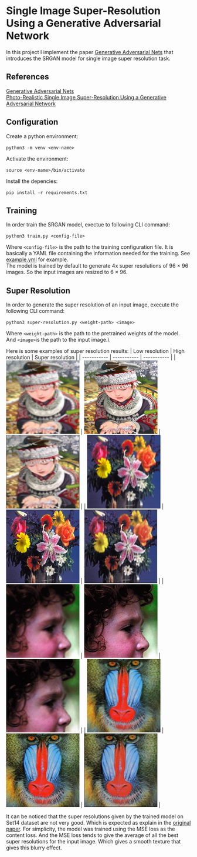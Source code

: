 # Single Image Super-Resolution Using a Generative Adversarial Network
In this project I implement the paper [Generative Adversarial Nets](https://arxiv.org/pdf/1406.2661.pdf) that introduces the SRGAN model for single image super resolution task.

## References
[Generative Adversarial Nets](https://arxiv.org/pdf/1406.2661.pdf)\
[Photo-Realistic Single Image Super-Resolution Using a Generative Adversarial Network](https://arxiv.org/pdf/1609.04802.pdf)

## Configuration
Create a python environment:
```
python3 -m venv <env-name>
```

Activate the environment:
```
source <env-name>/bin/activate
```

Install the depencies:
```
pip install -r requirements.txt
```

## Training
In order train the SRGAN model, exectue to following CLI command:
```
python3 train.py <config-file>
```
Where `<config-file>` is the path to the training configuration file. It is basically a YAML file containing the information needed for the training. See [example.yml](./config/example.yml) for example. \
The model is trained by default to generate 4x super resolutions of 96 $\times$ 96 images. So the input images are resized to 6 $\times$ 96.

## Super Resolution
In order to generate the super resolution of an input image, execute the following CLI command:
```
python3 super-resolution.py <weight-path> <image>
```
Where `<weight-path>` is the path to the pretrained weights of the model. And `<image>`is the path to the input image.\

Here is some examples of super resolution results:
| Low resolution      | High resolution | Super resolution |
| ----------- | ----------- | ----------- |
| <img src="./img/lr1.png" width=200 height=200>  | <img src="./img/hr1.png" width=200 height=200> | <img src="./img/sr1.png" width=200 height=200> |
| <img src="./img/lr2.png" width=200 height=200>  | <img src="./img/hr2.png" width=200 height=200> | <img src="./img/sr2.png" width=200 height=200> |
| <img src="./img/lr3.png" width=200 height=200>  | <img src="./img/hr3.png" width=200 height=200> | <img src="./img/sr3.png" width=200 height=200> |
| <img src="./img/lr4.png" width=200 height=200>  | <img src="./img/hr4.png" width=200 height=200> | <img src="./img/sr4.png" width=200 height=200> |
<br/>

It can be noticed that the super resolutions given by the trained model on Set14 dataset are not very good. Which is expected as explain in the [original paper](https://arxiv.org/pdf/1609.04802.pdf). For simplicity, the model was trained using the MSE loss as the content loss. And the MSE loss tends to give the average of all the best super resolutions for the input image. Which gives a smooth texture that gives this blurry effect.